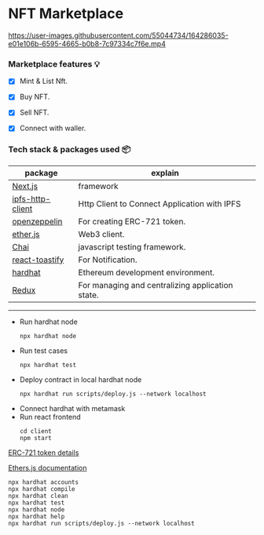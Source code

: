 # NFT Marketplace

https://user-images.githubusercontent.com/55044734/164286035-e01e106b-6595-4665-b0b8-7c97334c7f6e.mp4

### Marketplace features :bulb:

- [x] Mint & List Nft.
- [x] Buy NFT.
- [x] Sell NFT.
- [x] Connect with waller.


### Tech stack & packages used 📦

| package                                                             | explain                                                               |
| ------------------------------------------------------------------- | --------------------------------------------------------------------- |
| [Next.js](https://nextjs.org/docs/getting-started)                  | framework                                                             |
| [ipfs-http-client ](https://www.npmjs.com/package/ipfs-http-client) | Http Client to Connect Application with IPFS                          |       
| [openzeppelin](https://www.npmjs.com/package/@openzeppelin/contracts) | For creating ERC-721 token.                                         |
| [ether.js](https://docs.ethers.io/v5/)                              | Web3 client.                                                          |
| [Chai](https://www.npmjs.com/package/chai)                          | javascript testing framework.                                         |
| [react-toastify](https://www.npmjs.com/package/react-toastify)      | For Notification.                                                     |   
| [hardhat](https://www.npmjs.com/package/hardhat)                    | Ethereum development environment.                                     | 
| [Redux](https://www.npmjs.com/package/hardhat)                      | For managing and centralizing application state.                      |   


---

- Run hardhat node
  ```
  npx hardhat node
  ```
- Run test cases
  ```
  npx hardhat test
  ```
- Deploy contract in local hardhat node
  ```
  npx hardhat run scripts/deploy.js --network localhost
  ```
- Connect hardhat with metamask
- Run react frontend
  ```
  cd client
  npm start
  ```

[ERC-721 token details](https://github.com/OpenZeppelin/openzeppelin-contracts/tree/master/contracts/token/ERC721)

[Ethers.js documentation](https://docs.ethers.io/v5/getting-started/)

```shell
npx hardhat accounts
npx hardhat compile
npx hardhat clean
npx hardhat test
npx hardhat node
npx hardhat help
npx hardhat run scripts/deploy.js --network localhost
```

